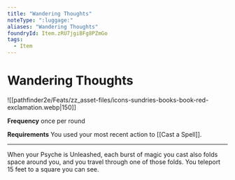 ```yaml
---
title: "Wandering Thoughts"
noteType: ":luggage:"
aliases: "Wandering Thoughts"
foundryId: Item.zRU7jgiBFg8PZmGo
tags:
  - Item
---
```


# Wandering Thoughts
![[pathfinder2e/Feats/zz_asset-files/icons-sundries-books-book-red-exclamation.webp|150]]

**Frequency** once per round

**Requirements** You used your most recent action to [[Cast a Spell]].

* * *

When your Psyche is Unleashed, each burst of magic you cast also folds space around you, and you travel through one of those folds. You teleport 15 feet to a square you can see.
